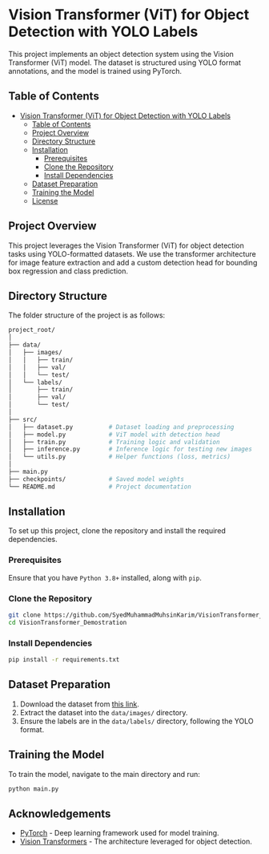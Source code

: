 # Vision Transformer (ViT) for Object Detection with YOLO Labels

This project implements an object detection system using the Vision Transformer (ViT) model. The dataset is structured using YOLO format annotations, and the model is trained using PyTorch.

## Table of Contents

- [Vision Transformer (ViT) for Object Detection with YOLO Labels](#vision-transformer-vit-for-object-detection-with-yolo-labels)
  - [Table of Contents](#table-of-contents)
  - [Project Overview](#project-overview)
  - [Directory Structure](#directory-structure)
  - [Installation](#installation)
    - [Prerequisites](#prerequisites)
    - [Clone the Repository](#clone-the-repository)
    - [Install Dependencies](#install-dependencies)
  - [Dataset Preparation](#dataset-preparation)
  - [Training the Model](#training-the-model)
  - [License](#license)

## Project Overview

This project leverages the Vision Transformer (ViT) for object detection tasks using YOLO-formatted datasets. We use the transformer architecture for image feature extraction and add a custom detection head for bounding box regression and class prediction.

## Directory Structure

The folder structure of the project is as follows:

```bash
project_root/
│
├── data/
│   ├── images/
│   │   ├── train/
│   │   ├── val/
│   │   └── test/
│   └── labels/
│       ├── train/
│       ├── val/
│       └── test/
│
├── src/
│   ├── dataset.py          # Dataset loading and preprocessing
│   ├── model.py            # ViT model with detection head
│   ├── train.py            # Training logic and validation
│   ├── inference.py        # Inference logic for testing new images
│   └── utils.py            # Helper functions (loss, metrics)
│
├── main.py         
├── checkpoints/            # Saved model weights
└── README.md               # Project documentation
```

## Installation

To set up this project, clone the repository and install the required dependencies.

### Prerequisites

Ensure that you have `Python 3.8+` installed, along with `pip`.

### Clone the Repository

```bash
git clone https://github.com/SyedMuhammadMuhsinKarim/VisionTransformer_Demostration
cd VisionTransformer_Demostration
```

### Install Dependencies

```bash
pip install -r requirements.txt
```

## Dataset Preparation

1. Download the dataset from [this link](https://drive.google.com/file/d/1OS3qGTbYhzoH0PA6PrnkTt1vbq5B1x09/view?usp=sharing).
2. Extract the dataset into the `data/images/` directory.
3. Ensure the labels are in the `data/labels/` directory, following the YOLO format.

## Training the Model

To train the model, navigate to the main directory and run:

```bash
python main.py
```

## Acknowledgements

- [PyTorch](https://pytorch.org/) - Deep learning framework used for model training.
- [Vision Transformers](https://arxiv.org/abs/2010.11929) - The architecture leveraged for object detection.
